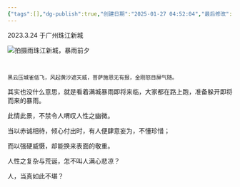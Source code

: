 ```yaml
---
{"tags":[],"dg-publish":true,"创建日期":"2025-01-27 04:52:04","最后修改":"2025-02-02 02:50:01","permalink":"/诗以咏志/暴雨/","dgPassFrontmatter":true,"noteIcon":"","created":"2025-01-27T16:52:04.660+08:00"}
---
```



2023.3.24 于广州珠江新城

![拍摄雨珠江新城，暴雨前夕](http://pyimg.eatbetter.cn/202501271654574.png)

```ad-info


黑云压城雀低飞，风起黄沙遮天威，菩萨施恩无有报，金刚怒目屏气随。
```

其实也没什么意思，就是看着满城暴雨即将来临，大家都在路上跑，准备躲开即将而来的暴雨。

此情此景，不禁令人喟叹人性之幽微。

当以赤诚相待，倾心付出时，有人便肆意妄为，不懂珍惜；

而以强硬威慑，却能换来表面的敬重。

人性之复杂与荒诞，怎不叫人满心悲凉？

人，当真如此不堪？
